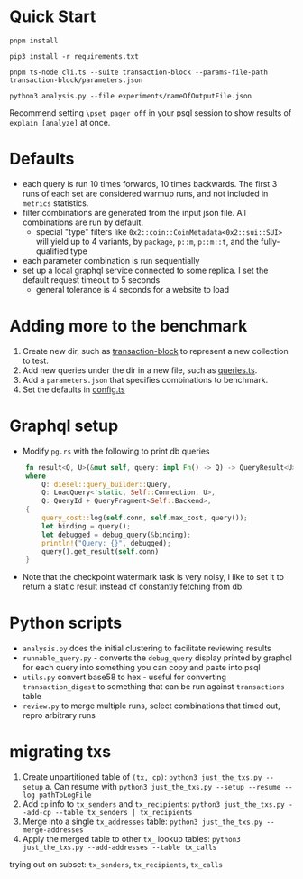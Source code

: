 # Quick Start

`pnpm install`

`pip3 install -r requirements.txt`

`pnpm ts-node cli.ts --suite transaction-block --params-file-path transaction-block/parameters.json`

`python3 analysis.py --file experiments/nameOfOutputFile.json`

Recommend setting `\pset pager off` in your psql session to show results of `explain [analyze]` at once.

# Defaults

- each query is run 10 times forwards, 10 times backwards. The first 3 runs of each set are considered warmup runs, and not included in `metrics` statistics.
- filter combinations are generated from the input json file. All combinations are run by default.
  - special "type" filters like `0x2::coin::CoinMetadata<0x2::sui::SUI>` will yield up to 4 variants, by `package`, `p::m`, `p::m::t`, and the fully-qualified type
- each parameter combination is run sequentially
- set up a local graphql service connected to some replica. I set the default request timeout to 5 seconds
  - general tolerance is 4 seconds for a website to load

# Adding more to the benchmark

1. Create new dir, such as [transaction-block](transaction-block/) to represent a new collection to test.
2. Add new queries under the dir in a new file, such as [queries.ts](transaction-block/queries.ts).
3. Add a `parameters.json` that specifies combinations to benchmark.
4. Set the defaults in [config.ts](config.ts)

# Graphql setup
- Modify `pg.rs` with the following to print db queries
```rust
    fn result<Q, U>(&mut self, query: impl Fn() -> Q) -> QueryResult<U>
    where
        Q: diesel::query_builder::Query,
        Q: LoadQuery<'static, Self::Connection, U>,
        Q: QueryId + QueryFragment<Self::Backend>,
    {
        query_cost::log(self.conn, self.max_cost, query());
        let binding = query();
        let debugged = debug_query(&binding);
        println!("Query: {}", debugged);
        query().get_result(self.conn)
    }
```
- Note that the checkpoint watermark task is very noisy, I like to set it to return a static result instead of constantly fetching from db.

# Python scripts
- `analysis.py` does the initial clustering to facilitate reviewing results
- `runnable_query.py` - converts the `debug_query` display printed by graphql for each query into something you can copy and paste into psql
- `utils.py` convert base58 to hex - useful for converting `transaction_digest` to something that can be run against `transactions` table
- `review.py` to merge multiple runs, select combinations that timed out, repro arbitrary runs


# migrating txs
1. Create unpartitioned table of `(tx, cp)`: `python3 just_the_txs.py --setup`
  a. Can resume with `python3 just_the_txs.py --setup --resume --log pathToLogFile`
2. Add `cp` info to `tx_senders` and `tx_recipients`: `python3 just_the_txs.py --add-cp --table tx_senders | tx_recipients`
3. Merge into a single `tx_addresses` table: `python3 just_the_txs.py --merge-addresses`
4. Apply the merged table to other `tx_` lookup tables: `python3 just_the_txs.py --add-addresses --table tx_calls`

trying out on subset: `tx_senders`, `tx_recipients`, `tx_calls`
